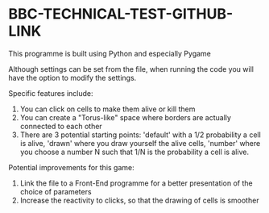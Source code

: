 # BBC-TECHNICAL-TEST-GITHUB-LINK

This programme is built using Python and especially Pygame

Although settings can be set from the file, when running the code you will have the option to modify the settings.

Specific features include:
1) You can click on cells to make them alive or kill them
2) You can create a "Torus-like" space where borders are actually connected to each other
3) There are 3 potential starting points: 'default' with a 1/2 probability a cell is alive, 'drawn' where you draw yourself the alive cells, 'number' where you choose a number N such that 1/N is the probability a cell is alive.

Potential improvements for this game:
1) Link the file to a Front-End programme for a better presentation of the choice of parameters
2) Increase the reactivity to clicks, so that the drawing of cells is smoother
